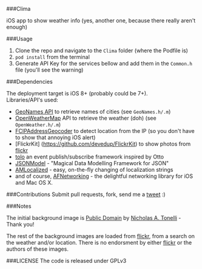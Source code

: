 ###Clima 

iOS app to show weather info (yes, another one, because there really aren't enough)  

###Usage

1. Clone the repo and navigate to the `Clima` folder (where the Podfile is)  
2. `pod install` from the terminal  
3. Generate API Key for the services bellow and add them in the `Common.h` file (you'll see the warning)

###Dependencies

The deployment target is iOS 8+ (probably could be 7+).  
Libraries/API's used:  
- [GeoNames API](http://geonames.org) to retrieve names of cities (see `GeoNames.h/.m`)  
- [OpenWeatherMap](http://openweathermap.org) API to retrieve the weather (doh) (see `OpenWeather.h/.m`)  
- [FCIPAddressGeocoder](https://github.com/fabiocaccamo/FCIPAddressGeocoder) to detect location from the IP (so you don't have to show that annoying iOS alert)  
- [FlickrKit] (https://github.com/devedup/FlickrKit) to show photos from [flickr](https://www.flickr.com)  
- [tolo](https://github.com/genzeb/tolo) an event publish/subscribe framework inspired by Otto  
- [JSONModel](https://github.com/icanzilb/JSONModel) - "Magical Data Modelling Framework for JSON" 
- [AMLocalized](https://github.com/tagyro/AMLocalizedString) - easy, on-the-fly changing of localization strings 
- and of course, [AFNetworking](https://github.com/AFNetworking/AFNetworking) - the delightful networking library for iOS and Mac OS X.

###Contributions
Submit pull requests, fork, send me a [tweet](https://twitter.com/andreistoleru) :)

###Notes

The initial background image is [Public  Domain](https://creativecommons.org/publicdomain/zero/1.0/) by [Nicholas A. Tonelli](https://www.flickr.com/photos/nicholas_t/) - Thank you!

The rest of the background images are loaded from [flickr](https://www.flickr.com), from a search on the weather and/or location. There is no endorsment by either [flickr](https://www.flickr.com) or the authors of these images.


###LICENSE
The code is released under GPLv3